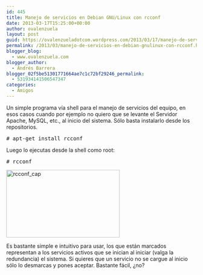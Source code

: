 ```yaml
---
id: 445
title: Manejo de servicios en Debian GNU/Linux con rcconf
date: 2013-03-17T15:25:00+00:00
author: ovalenzuela
layout: post
guid: https://ovalenzueladotcom.wordpress.com/2013/03/17/manejo-de-servicios-en-debian-gnulinux-con-rcconf
permalink: /2013/03/manejo-de-servicios-en-debian-gnulinux-con-rcconf.html
blogger_blog:
  - www.ovalenzuela.com
blogger_author:
  - Andrés Barrera
blogger_02f5be51301771664ae7c1c72bf29246_permalink:
  - 531934141506547347
categories:
  - Amigos
---
```

Un simple programa vía shell para el manejo de servicios del equipo, en esos casos cuando por ejemplo no quiero que se levante el Servidor Apache, MySQL, etc., al inicio del sistema. Sólo basta instalarlo desde los repositorios.

<pre># apt-get install rcconf</pre>

Luego lo ejecutas desde la shell como root:

<pre># rcconf</pre>

[<img class="aligncenter size-medium wp-image-634" alt="rcconf_cap" src="http://www.psep.cl/wp-content/uploads/2013/03/rcconf_cap-300x179.png" width="300" height="179" />](http://www.psep.cl/wp-content/uploads/2013/03/rcconf_cap.png)

Es bastante simple e intuitivo para usar, los que están marcados representan a los servicios activos que se inician al iniciar (valga la redundancia) el sistema. Si quieres que un servicio no se cargue al inicio sólo lo desmarcas y pones aceptar. Bastante fácil, ¿no?

 